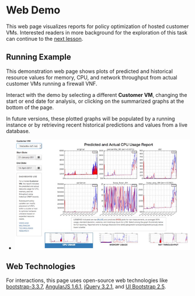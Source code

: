 <!--
.. ===============LICENSE_START=======================================================
.. Acumos CC-BY-4.0
.. ===================================================================================
.. Copyright (C) 2017-2018 AT&T Intellectual Property & Tech Mahindra. All rights reserved.
.. ===================================================================================
.. This Acumos documentation file is distributed by AT&T and Tech Mahindra
.. under the Creative Commons Attribution 4.0 International License (the "License");
.. you may not use this file except in compliance with the License.
.. You may obtain a copy of the License at
..
..      http://creativecommons.org/licenses/by/4.0
..
.. This file is distributed on an "AS IS" BASIS,
.. WITHOUT WARRANTIES OR CONDITIONS OF ANY KIND, either express or implied.
.. See the License for the specific language governing permissions and
.. limitations under the License.
.. ===============LICENSE_END=========================================================
-->

# Web Demo
This web page visualizes reports for policy optimization of hosted
customer VMs.  Interested readers in more background for the exploration of
this task can continue to the [next lesson](lesson3.md).

## Running Example
This demonstration web page shows plots of predicted and historical resource
values for memory, CPU, and network throughput from actual customer VMs
running a firewall VNF.

Interact with the demo by selecting a different **Customer VM**,
changing the start or end date for analysis, or clicking on the
summarized graphs at the bottom of the page.

In future versions, these plotted graphs will be populated by a running
instance or by retrieving recent historical predictions and values from
a live database.

* ![example web application for resource prediction](example_running.jpg "Example web application for resource prediction")

## Web Technologies
For interactions, this page uses open-source web technologies like
[bootstrap-3.3.7](http://getbootstrap.com/getting-started/#download),
[AngularJS 1.6.1](https://angularjs.org/),
[jQuery 3.2.1](https://jquery.com/download/),
and [UI Bootstrap 2.5](https://angular-ui.github.io/bootstrap/#!#getting_started).

